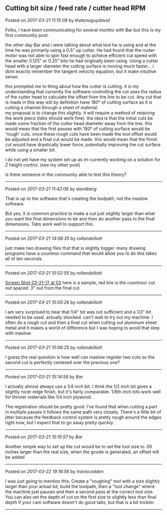 ## Cutting bit size / feed rate / cutter head RPM
Posted on *2017-03-21 11:15:08* by *thatoneguydavid*

Folks, i have been communicating for several months with Bar but this is my first community post.

the other day Bar and i were talking about what tool he is using and at the time he was primarily using a 0.5" up cutter.   He had found that the router motor was not able to spin fast enough to achieve efficient cut speed with the smaller 0.125" or 0.25" bits he had originally been using.   Using a cutter head with a larger diameter the cutting surface is moving much faster... i dont exactly remember the tangent velocity equation, but it make intuitive sense.    

this prompted me to thing about how the cutter is cutting.  it is my understanding that currently the software controlling the cut uses the radius of the cutter head to calculate the offset from the line to be cut.   Any cut that is made in this way will by definition have 180° of cutting surface as it is cutting a channel through a sheet of material.  
my proposal is to change this slightly.  it will require a method of retaining the work piece (tabs should work fine).  the idea is that the initial cuts be made  some fraction of the cutter head diameter away from the line.  this would mean that the first passes with 180° of cutting surface would be 'rough' cuts.  once these rough cuts have been made the tool offset would be adjusted and a final cut would be made.  this would mean that the finish cut would have drastically lower force, potentially improving the cut surface while using a smaller bit.

i do not yet have my system set up as im currently working on a solution for Z height control.  (see my other post)  

is there someone in the community able to test this theory?

---

Posted on *2017-03-21 11:42:06* by *davidlang*

That is up to the software that's creating the toolpath, not the maslow software.

But yes, it is common practice to make a cut just slightly larger than what you want the final dimensions to be and then do another pass to the final dimensions. Tabs work well to support this.

---

Posted on *2017-03-21 14:58:35* by *rollandelliott*

just make two drawing files that that is slightly bigger. many drawing programs have a countour command that would allow you to do this takes all of ten seconds.

---

Posted on *2017-03-21 15:02:55* by *rollandelliott*

[Screen Shot 03-21-17 at 03](//muut.com/u/maslowcnc/s3/:maslowcnc:qcxJ:screenshot032117at03.01pm.png.jpg) 
here is a sample, red line is the countrour cut out spaced .3" out from the final cut.

---

Posted on *2017-03-21 15:05:26* by *rollandelliott*

I am very surprised to hear that 1/4" bit was not sufficient and a 1/2" bit needed to be used. actually shocked. can't wait to try out my machine.
I often do a rough cut and then a final cut when cutting out aluminum sheet metal and it makes a world of difference but I was hoping to avoid that step with maslow.

---

Posted on *2017-03-21 15:06:25* by *rollandelliott*

I guess the real question is how well can maslow register two cuts so the second cut is perfectly centered over the previous one?

---

Posted on *2017-03-21 15:14:58* by *Bar*

I actually almost always use a 1/4 inch bit. I think the 1/2 inch bit gives a slightly nicer edge finish, but it's fairly comparable. 1/8th inch bits work well for thinner materials like 1/4 inch plywood.

The registration should be pretty good. I've found that when cutting a part in multiple passes it follows the same path very closely. There's a little bit of jitter because the feedback control system is pretty rough around the edges right now, but I expect that to go away pretty quickly.

---

Posted on *2017-03-21 15:15:57* by *Bar*

Another simple way to set up the cut would be to set the tool size to .05 inches larger than the real size, when the gcode is generated, an offset will be added

---

Posted on *2017-03-22 19:16:56* by *traviscadden*

I was just going to mention this: Create a "roughing" tool with a size slightly larger than your actual bit, build the toolpath, then a "tool change"  where the machine just pauses and then a second pass at the correct tool size. You can also set the depth of cut on the first size to slightly less than final depth if your cam software doesn't do good tabs, but that is a bit trickier.

---

